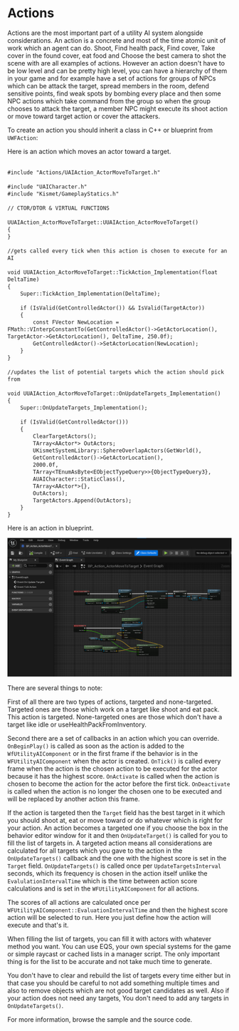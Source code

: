 # Actions

Actions are the most important part of a utility AI system alongside considerations.
An action is a concrete and most of the time atomic unit of work which an agent can do. Shoot, Find health pack, Find cover, Take cover in the found cover, eat food and Choose the best camera to shot the scene with are all examples of actions.
However an action doesn't have to be low level and can be pretty high level, you can have a hierarchy of them in your game and for example have a set of actions for groups of NPCs which can be attack the target, spread members in the room, defend sensitive points, find weak spots by bombing every place and then some NPC actions which take command from the group so when the group chooses to attack the target, a member NPC might execute its shoot action or move toward target action or cover the attackers.

To create an action you should inherit a class in C++ or blueprint from `UWFAction`:

Here is an action which moves an actor toward a target.

```

#include "Actions/UAIAction_ActorMoveToTarget.h"

#include "UAICharacter.h"
#include "Kismet/GameplayStatics.h"

// CTOR/DTOR & VIRTUAL FUNCTIONS

UUAIAction_ActorMoveToTarget::UUAIAction_ActorMoveToTarget()
{
}

//gets called every tick when this action is chosen to execute for an AI

void UUAIAction_ActorMoveToTarget::TickAction_Implementation(float DeltaTime)
{
	Super::TickAction_Implementation(DeltaTime);

	if (IsValid(GetControlledActor()) && IsValid(TargetActor))
	{
		const FVector NewLocation = FMath::VInterpConstantTo(GetControlledActor()->GetActorLocation(), TargetActor->GetActorLocation(), DeltaTime, 250.0f);
		GetControlledActor()->SetActorLocation(NewLocation);
	}
}

//updates the list of potential targets which the action should pick from

void UUAIAction_ActorMoveToTarget::OnUpdateTargets_Implementation()
{
	Super::OnUpdateTargets_Implementation();

	if (IsValid(GetControlledActor()))
	{
		ClearTargetActors();
		TArray<AActor*> OutActors;
		UKismetSystemLibrary::SphereOverlapActors(GetWorld(),
		GetControlledActor()->GetActorLocation(),
		2000.0f,
		TArray<TEnumAsByte<EObjectTypeQuery>>{ObjectTypeQuery3},
		AUAICharacter::StaticClass(),
		TArray<AActor*>{},
		OutActors);
		TargetActors.Append(OutActors);
	}
}

```

Here is an action in blueprint.

![Action](../images/bpaction.png)

There are several things to note:

First of all there are two types of actions, targeted and none-targeted. Targeted ones are those which work on a target like shoot and eat pack. This action is targeted.
None-targeted ones are those which don't have a target like idle or useHealthPackFromInventory. 

Second there are a set of callbacks in an action which you can override. `OnBeginPlay()` is called as soon as the action is added to the `WfUtilityAIComponent` or in the first frame if the behavior is in the `WFUtilityAIComponent` when the actor is created.
`OnTick()` is called every frame when the action is the chosen action to be executed for the actor because it has the highest score. 
`OnActivate` is called when the action is chosen to become the action for the actor before the first tick.
`OnDeactivate` is called when the action is no longer the chosen one to be executed and will be replaced by another action this frame.

If the action is targeted then the `Target` field has the best target in it which you should shoot at, eat or move toward or do whatever which is right for your action.
An action becomes a targeted one if you choose the box in the behavior editor window for it and then `OnUpdateTarget()` is called for you to fill the list of targets in.
A targeted action means all considerations are calculated for all targets which you gave to the action in the `OnUpdateTargets()` callback and the one with the highest score is set in the `Target` field.
`OnUpdateTargets()` is called once per `UpdateTargetsInterval` seconds, which its frequency is chosen in the action itself unlike the `EvalulationIntervalTime` which is the time between action score calculations and is set in the `WFUtilityAIComponent` for all actions.

The scores of all actions are calculated once per `WFUtilityAIComponent::EvaluationIntervalTime` and then the highest score action will be selected to run.
Here you just define how the action will execute and that's it.

When filling the list of targets, you can fill it with actors with whatever method you want. You can use EQS, your own special systems for the game or simple raycast or cached lists in a manager script. The only important thing is for the list to be accurate and not take much time to generate.

You don't have to clear and rebuild the list of targets every time either but in that case you should be careful to not add something multiple times and also to remove objects which are not good target candidates as well.
Also if your action does not need any targets, You don't need to add any targets in `OnUpdateTargets()`.

For more information, browse the sample and the source code.

